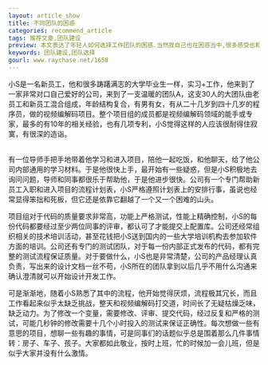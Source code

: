 ```yaml
---
layout: article_show
title: 不同团队的困惑
categories: recommend_article
tags: 推荐文章,团队建设
preview: 本文表达了年轻人如何选择工作团队的困惑.当然我自己也在困惑当中,很多感受也和作者相近.
keywords: 团队建设,团队选择
gourl: www.raychase.net/1658
---
```


小S是一名新员工，他和很多踌躇满志的大学毕业生一样，实习+工作，他来到了一家非常对口自己爱好的公司，来到了一支温暖的团队A，这支30人的大团队由老员工和新员工混合组成，年龄结构复合，有男有女，有从二十几岁到四十几岁的程序员，做的视频编解码项目。整个项目组的成员都是视频编解码领域的能手或专家，最多的有10年的相关经验，也有几项专利，小S觉得这样的人应该很耐得住寂寞，有很深的造诣。

<br/>
有一位导师手把手地带着他学习和进入项目，陪他一起吃饭，和他聊天，给了他公司内部通用的学习材料。于是他很快上手，最开始有一些疑惑，但是小S积极地去询问问题，导师和同事都很乐于帮助他，于是他进步很快。公司有一个专门帮助新员工入职和进入项目的流程计划表，小S严格遵照计划表上的安排行事，虽说也经常显得笨拙和死板，但它还是依靠它翻越了一个又一个困难的山头。
<br/>

项目组对于代码的质量要求非常高，功能上严格测试，性能上精确控制，小S的每份代码都要经过至少两位同事的评审，都认可了才能提交上配置库。公司还经常组织相关的技术培训活动，甚至花钱把小S送到国内的一些大学培训机构去参加软件方面的培训。公司还有专门的测试团队，对于每一份内部正式发布的代码，都有完整的测试流程保证质量。对于要做什么，小S也是非常清楚，公司的产品经理认真负责，写出来的设计文档一丝不苟，小S所在的团队拿到以后几乎不用什么沟通来确认澄清就可以开始设计开发工作。
<br/>

可是渐渐地，随着小S熟悉了其中的流程，他开始觉得厌烦，流程极其冗长，而且工作看起来似乎太缺乏挑战，整天和视频编解码打交道，时间长了无疑枯燥乏味，缺乏动力。为了修改一个变量，需要修改、评审、提交代码，经过反复和严格的测试，可能几秒钟的修改需要十几个小时投入的测试来保证正确性。每次想做一些有意思的项目，想聊一些有趣的事情，可是同事们的话题似乎总是围着那么几件事情转：房子、车子、孩子。大家都如此敬业，按时上班，忙的时候加一会儿班，但是似乎大家并没有什么激情。<br/>
